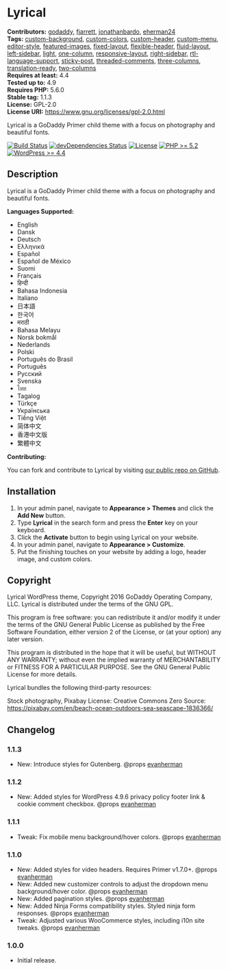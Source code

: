 # Lyrical #
**Contributors:** [godaddy](https://profiles.wordpress.org/godaddy), [fjarrett](https://profiles.wordpress.org/fjarrett), [jonathanbardo](https://profiles.wordpress.org/jonathanbardo), [eherman24](https://profiles.wordpress.org/eherman24)  
**Tags:**              [custom-background](https://wordpress.org/themes/tags/custom-background/), [custom-colors](https://wordpress.org/themes/tags/custom-colors/), [custom-header](https://wordpress.org/themes/tags/custom-header/), [custom-menu](https://wordpress.org/themes/tags/custom-menu/), [editor-style](https://wordpress.org/themes/tags/editor-style/), [featured-images](https://wordpress.org/themes/tags/featured-images/), [fixed-layout](https://wordpress.org/themes/tags/fixed-layout/), [flexible-header](https://wordpress.org/themes/tags/flexible-header/), [fluid-layout](https://wordpress.org/themes/tags/fluid-layout/), [left-sidebar](https://wordpress.org/themes/tags/left-sidebar/), [light](https://wordpress.org/themes/tags/light/), [one-column](https://wordpress.org/themes/tags/one-column/), [responsive-layout](https://wordpress.org/themes/tags/responsive-layout/), [right-sidebar](https://wordpress.org/themes/tags/right-sidebar/), [rtl-language-support](https://wordpress.org/themes/tags/rtl-language-support/), [sticky-post](https://wordpress.org/themes/tags/sticky-post/), [threaded-comments](https://wordpress.org/themes/tags/threaded-comments/), [three-columns](https://wordpress.org/themes/tags/three-columns/), [translation-ready](https://wordpress.org/themes/tags/translation-ready/), [two-columns](https://wordpress.org/themes/tags/two-columns/)  
**Requires at least:** 4.4  
**Tested up to:**      4.9  
**Requires PHP:**      5.6.0  
**Stable tag:**        1.1.3  
**License:**           GPL-2.0  
**License URI:**       https://www.gnu.org/licenses/gpl-2.0.html  

Lyrical is a GoDaddy Primer child theme with a focus on photography and beautiful fonts.

[![Build Status](https://travis-ci.org/godaddy/wp-lyrical-theme.svg?branch=master)](https://travis-ci.org/godaddy/wp-lyrical-theme) [![devDependencies Status](https://david-dm.org/godaddy/wp-lyrical-theme/master/dev-status.svg)](https://david-dm.org/godaddy/wp-lyrical-theme/master?type=dev) [![License](https://img.shields.io/badge/license-GPL--2.0-brightgreen.svg)](https://github.com/godaddy/wp-lyrical-theme/blob/master/license.txt) [![PHP >= 5.2](https://img.shields.io/badge/php-%3E=%205.2-8892bf.svg)](https://secure.php.net/supported-versions.php) [![WordPress >= 4.4](https://img.shields.io/badge/wordpress-%3E=%204.4-blue.svg)](https://wordpress.org/download/release-archive/)  

## Description ##

Lyrical is a GoDaddy Primer child theme with a focus on photography and beautiful fonts.

**Languages Supported:**

* English
* Dansk
* Deutsch
* Ελληνικά
* Español
* Español de México
* Suomi
* Français
* हिन्दी
* Bahasa Indonesia
* Italiano
* 日本語
* 한국어
* मराठी
* Bahasa Melayu
* Norsk bokmål
* Nederlands
* Polski
* Português do Brasil
* Português
* Русский
* Svenska
* ไทย
* Tagalog
* Türkçe
* Українська
* Tiếng Việt
* 简体中文
* 香港中文版
* 繁體中文

**Contributing:**

You can fork and contribute to Lyrical by visiting [our public repo on GitHub](https://github.com/godaddy/wp-lyrical-theme).

## Installation ##

1. In your admin panel, navigate to **Appearance > Themes** and click the **Add New** button.
2. Type **Lyrical** in the search form and press the **Enter** key on your keyboard.
3. Click the **Activate** button to begin using Lyrical on your website.
4. In your admin panel, navigate to **Appearance > Customize**.
5. Put the finishing touches on your website by adding a logo, header image, and custom colors.

## Copyright ##

Lyrical WordPress theme, Copyright 2016 GoDaddy Operating Company, LLC.
Lyrical is distributed under the terms of the GNU GPL.

This program is free software: you can redistribute it and/or modify
it under the terms of the GNU General Public License as published by
the Free Software Foundation, either version 2 of the License, or
(at your option) any later version.

This program is distributed in the hope that it will be useful,
but WITHOUT ANY WARRANTY; without even the implied warranty of
MERCHANTABILITY or FITNESS FOR A PARTICULAR PURPOSE. See the
GNU General Public License for more details.

Lyrical bundles the following third-party resources:

Stock photography, Pixabay
License: Creative Commons Zero
Source: https://pixabay.com/en/beach-ocean-outdoors-sea-seascape-1836366/

## Changelog ##

### 1.1.3 ###

* New: Introduce styles for Gutenberg. @props [evanherman](https://github.com/EvanHerman)

### 1.1.2 ###

* New: Added styles for WordPress 4.9.6 privacy policy footer link & cookie comment checkbox. @props [evanherman](https://github.com/EvanHerman)

### 1.1.1 ###

* Tweak: Fix mobile menu background/hover colors. @props [evanherman](https://github.com/EvanHerman)

### 1.1.0 ###

* New: Added styles for video headers. Requires Primer v1.7.0+. @props [evanherman](https://github.com/EvanHerman)
* New: Added new customizer controls to adjust the dropdown menu background/hover color. @props [evanherman](https://github.com/EvanHerman)
* New: Added pagination styles. @props [evanherman](https://github.com/EvanHerman)
* New: Added Ninja Forms compatibility styles. Styled ninja form responses. @props [evanherman](https://github.com/EvanHerman)
* Tweak: Adjusted various WooCommerce styles, including i10n site tweaks. @props [evanherman](https://github.com/EvanHerman)

### 1.0.0 ###

* Initial release.
